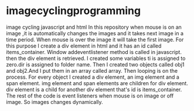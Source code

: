 # imagecyclingprogramming
image cycling javascript and html
In this repository when mouse is on an image ,it is automatically changes the images and it takes next image in a time period.
When mouse is over the image it will take the first image.
For this purpose I create a div element in html and it has an id called items_container.
Window addeventlistener method is called in javascript.
then the div element is retrieved.
I created some variables ti is assigned to zero.dir is assigned to folder name.
Then I created two objects called obj1 and obj2.And I put them in an array called array.
Then looping is on the process.
For every object I created a div element, an img element and a span element.
img element and span elements are children for div element.
div element is a child for another div element that's id is items_container.
The rest of the code is event listeners when mouse is on image or off image.
So images changes dynamically.

